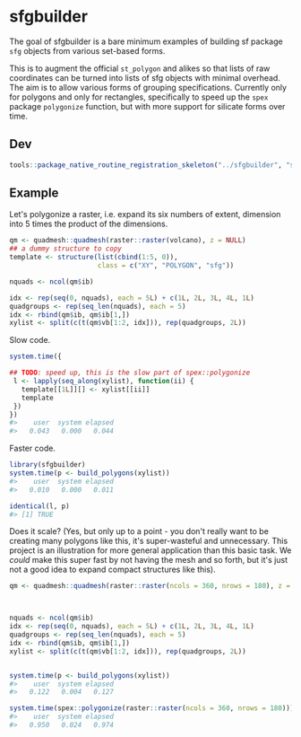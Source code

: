 
<!-- README.md is generated from README.Rmd. Please edit that file -->
sfgbuilder
==========

The goal of sfgbuilder is a bare minimum examples of building sf package `sfg` objects from various set-based forms.

This is to augment the official `st_polygon` and alikes so that lists of raw coordinates can be turned into lists of sfg objects with minimal overhead. The aim is to allow various forms of grouping specifications. Currently only for polygons and only for rectangles, specifically to speed up the `spex` package `polygonize` function, but with more support for silicate forms over time.

Dev
---

``` r
tools::package_native_routine_registration_skeleton("../sfgbuilder", "src/init.c",character_only = FALSE)
```

Example
-------

Let's polygonize a raster, i.e. expand its six numbers of extent, dimension into 5 times the product of the dimensions.

``` r
qm <- quadmesh::quadmesh(raster::raster(volcano), z = NULL)
## a dummy structure to copy
template <- structure(list(cbind(1:5, 0)),
                      class = c("XY", "POLYGON", "sfg"))

nquads <- ncol(qm$ib)

idx <- rep(seq(0, nquads), each = 5L) + c(1L, 2L, 3L, 4L, 1L)
quadgroups <- rep(seq_len(nquads), each = 5)
idx <- rbind(qm$ib, qm$ib[1,])
xylist <- split(c(t(qm$vb[1:2, idx])), rep(quadgroups, 2L))
```

Slow code.

``` r
system.time({

## TODO: speed up, this is the slow part of spex::polygonize
 l <- lapply(seq_along(xylist), function(ii) {
   template[[1L]][] <- xylist[[ii]]
   template
 })
})
#>    user  system elapsed 
#>   0.043   0.000   0.044
```

Faster code.

``` r
library(sfgbuilder)
system.time(p <- build_polygons(xylist))
#>    user  system elapsed 
#>   0.010   0.000   0.011
```

``` r
identical(l, p)
#> [1] TRUE
```

Does it scale? (Yes, but only up to a point - you don't really want to be creating many polygons like this, it's super-wasteful and unnecessary. This project is an illustration for more general application than this basic task. We *could* make this super fast by not having the mesh and so forth, but it's just not a good idea to expand compact structures like this).

``` r
qm <- quadmesh::quadmesh(raster::raster(ncols = 360, nrows = 180), z = NULL)



nquads <- ncol(qm$ib)
idx <- rep(seq(0, nquads), each = 5L) + c(1L, 2L, 3L, 4L, 1L)
quadgroups <- rep(seq_len(nquads), each = 5)
idx <- rbind(qm$ib, qm$ib[1,])
xylist <- split(c(t(qm$vb[1:2, idx])), rep(quadgroups, 2L))


system.time(p <- build_polygons(xylist))
#>    user  system elapsed 
#>   0.122   0.004   0.127

system.time(spex::polygonize(raster::raster(ncols = 360, nrows = 180)))
#>    user  system elapsed 
#>   0.950   0.024   0.974
```
